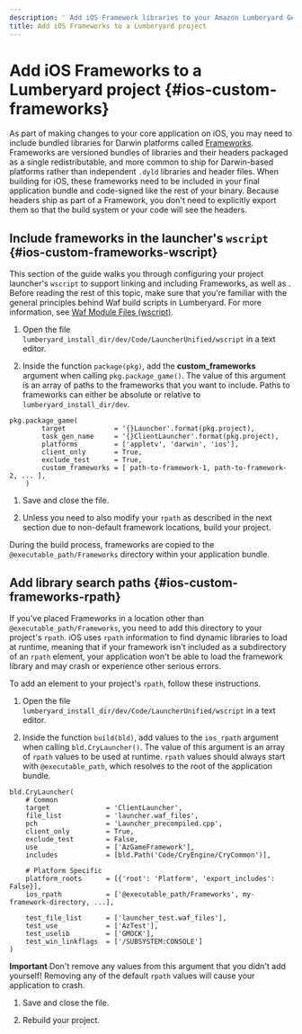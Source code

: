 ```yaml
---
description: ' Add iOS Framework libraries to your Amazon Lumberyard Gems. '
title: Add iOS Frameworks to a Lumberyard project
---
```

# Add iOS Frameworks to a Lumberyard project {#ios-custom-frameworks}

 As part of making changes to your core application on iOS, you may need to include bundled libraries for Darwin platforms called [Frameworks](https://developer.apple.com/library/archive/documentation/MacOSX/Conceptual/BPFrameworks/Frameworks.html)\. Frameworks are versioned bundles of libraries and their headers packaged as a single redistributable, and more common to ship for Darwin\-based platforms rather than independent `.dyld` libraries and header files\. When building for iOS, these frameworks need to be included in your final application bundle and code\-signed like the rest of your binary\. Because headers ship as part of a Framework, you don't need to explicitly export them so that the build system or your code will see the headers\.

## Include frameworks in the launcher's `wscript` {#ios-custom-frameworks-wscript}

 This section of the guide walks you through configuring your project launcher's `wscript` to support linking and including Frameworks, as well as \. Before reading the rest of this topic, make sure that you're familiar with the general principles behind Waf build scripts in Lumberyard\. For more information, see [Waf Module Files \(wscript\)](/docs/userguide/waf/files-module-files-wscript.md)\.

1. Open the file `lumberyard_install_dir/dev/Code/LauncherUnified/wscript` in a text editor\.

1.  Inside the function `package(pkg)`, add the **custom\_frameworks** argument when calling `pkg.package_game()`\. The value of this argument is an array of paths to the frameworks that you want to include\. Paths to frameworks can either be absolute or relative to `lumberyard_install_dir/dev`\.

   ```
   pkg.package_game(
           target            = '{}Launcher'.format(pkg.project),
           task_gen_name     = '{}ClientLauncher'.format(pkg.project),
           platforms         = ['appletv', 'darwin', 'ios'],
           client_only       = True,
           exclude_test      = True,
           custom_frameworks = [ path-to-framework-1, path-to-framework-2, ... ],
       )
   ```

1. Save and close the file\.

1. Unless you need to also modify your `rpath` as described in the next section due to non\-default framework locations, build your project\.

 During the build process, frameworks are copied to the `@executable_path/Frameworks` directory within your application bundle\.

## Add library search paths {#ios-custom-frameworks-rpath}

 If you've placed Frameworks in a location other than `@executable_path/Frameworks`, you need to add this directory to your project's `rpath`\. iOS uses `rpath` information to find dynamic libraries to load at runtime, meaning that if your framework isn't included as a subdirectory of an `rpath` element, your application won't be able to load the framework library and may crash or experience other serious errors\.

 To add an element to your project's `rpath`, follow these instructions\.

1. Open the file `lumberyard_install_dir/dev/Code/LauncherUnified/wscript` in a text editor\.

1.  Inside the function `build(bld)`, add values to the `ios_rpath` argument when calling `bld.CryLauncher()`\. The value of this argument is an array of `rpath` values to be used at runtime\. `rpath` values should always start with `@executable_path`, which resolves to the root of the application bundle\.

   ```
   bld.CryLauncher(
       # Common
       target              = 'ClientLauncher',
       file_list           = 'launcher.waf_files',
       pch                 = 'Launcher_precompiled.cpp',
       client_only         = True,
       exclude_test        = False,
       use                 = ['AzGameFramework'],
       includes            = [bld.Path('Code/CryEngine/CryCommon')],

       # Platform Specific
       platform_roots      = [{'root': 'Platform', 'export_includes': False}],
       ios_rpath           = ['@executable_path/Frameworks', my-framework-directory, ...],

       test_file_list      = ['launcher_test.waf_files'],
       test_use            = ['AzTest'],
       test_uselib         = ['GMOCK'],
       test_win_linkflags  = ['/SUBSYSTEM:CONSOLE']
   )
   ```
**Important**
 Don't remove any values from this argument that you didn't add yourself\! Removing any of the default `rpath` values will cause your application to crash\.

1. Save and close the file\.

1. Rebuild your project\.